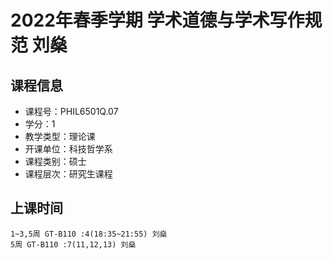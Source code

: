 # 2022年春季学期 学术道德与学术写作规范 刘燊






## 课程信息

- 课程号：PHIL6501Q.07
- 学分：1
- 教学类型：理论课
- 开课单位：科技哲学系
- 课程类别：硕士
- 课程层次：研究生课程

## 上课时间

```
1~3,5周 GT-B110 :4(18:35~21:55) 刘燊
5周 GT-B110 :7(11,12,13) 刘燊
```

